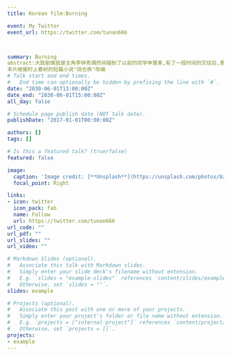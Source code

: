 ```yaml
---
title: Korean film:Burning

event: My Twitter
event_url: https://twitter.com/tunan666



summary: Burning
abstract:大致剧情就是主角李钟秀偶然间碰到了以前的同学申慧美,有了一段时间的交往后,惠美要去非洲,拜托李钟秀照顾她的猫,惠美从非洲回来之后有了新的男朋友,富豪:本,三人相识相交,但是在三人聚会后的一晚,惠美却突然失踪了...
本片根据村上春树的短篇小说"烧仓房"改编
# Talk start and end times.
#   End time can optionally be hidden by prefixing the line with `#`.
date: "2030-06-01T13:00:00Z"
date_end: "2030-06-01T15:00:00Z"
all_day: false

# Schedule page publish date (NOT talk date).
publishDate: "2017-01-01T00:00:00Z"

authors: []
tags: []

# Is this a featured talk? (true/false)
featured: false

image:
  caption: 'Image credit: [**Unsplash**](https://unsplash.com/photos/bzdhc5b3Bxs)'
  focal_point: Right

links:
- icon: twitter
  icon_pack: fab
  name: Follow
  url: https://twitter.com/tunan666
url_code: ""
url_pdf: ""
url_slides: ""
url_video: ""

# Markdown Slides (optional).
#   Associate this talk with Markdown slides.
#   Simply enter your slide deck's filename without extension.
#   E.g. `slides = "example-slides"` references `content/slides/example-slides.md`.
#   Otherwise, set `slides = ""`.
slides: example

# Projects (optional).
#   Associate this post with one or more of your projects.
#   Simply enter your project's folder or file name without extension.
#   E.g. `projects = ["internal-project"]` references `content/project/deep-learning/index.md`.
#   Otherwise, set `projects = []`.
projects:
- example
---
```


